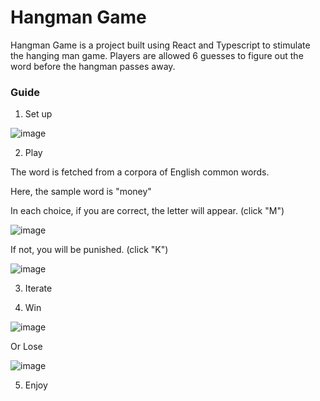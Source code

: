 # Hangman Game 
Hangman Game is a project built using React and Typescript to stimulate the hanging man game. Players are allowed 6 guesses to figure out the word before the hangman passes away. 


### Guide
1. Set up

![image](https://github.com/lvhoaa/ReactTS_HangmanGame/assets/87745938/4d12a61d-86c9-45c6-8661-99b395e52543)

2. Play


The word is fetched from a corpora of English common words.


Here, the sample word is "money"


In each choice, if you are correct, the letter will appear. (click "M")

![image](https://github.com/lvhoaa/ReactTS_HangmanGame/assets/87745938/ff24f5e8-6572-48de-9340-c0b93da1f2c6)


If not, you will be punished. (click "K")

![image](https://github.com/lvhoaa/ReactTS_HangmanGame/assets/87745938/7e9f5738-913d-4fed-b169-50191b710506)

3. Iterate

4. Win

![image](https://github.com/lvhoaa/ReactTS_HangmanGame/assets/87745938/41ed8212-bb8e-4a53-99e1-0b5b5b98110c)

Or Lose 

![image](https://github.com/lvhoaa/ReactTS_HangmanGame/assets/87745938/e04a1f40-d6a4-45e4-8728-753b401eeb89)

5. Enjoy 


